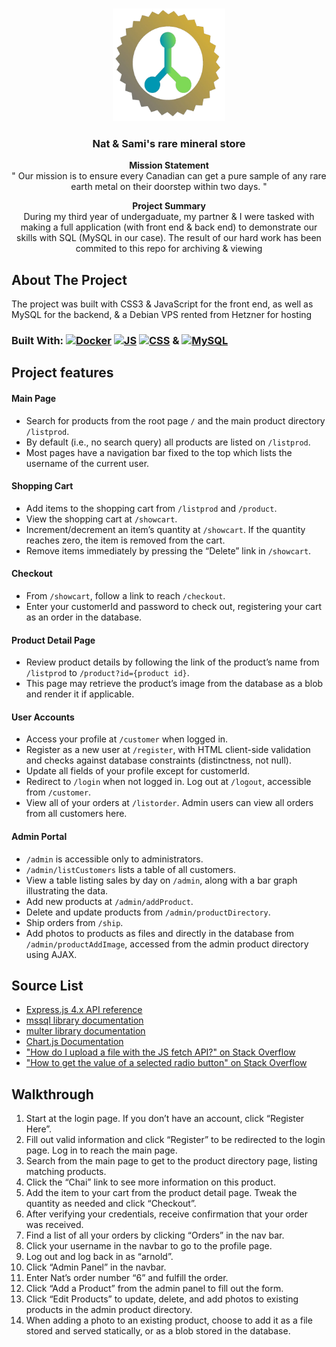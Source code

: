<a name="readme-top"></a>



<!-- PROJECT LOGO -->
<br />
<div align="center">
  <a href="https://github.com/almsam/data-analysis-project-revisited">
    <img src="public/img/minerals logo.png" alt="Logo" width="180" height="180">
  </a>

<h3 align="center">Nat & Sami's rare mineral store</h3>

<p align="center">
  <strong>Mission Statement</strong><br>
  " Our mission is to ensure every Canadian can get a pure sample of any rare earth metal on their doorstep within two days. "
</p>

<p align="center">
  <strong>Project Summary</strong><br>
  During my third year of undergaduate, my partner & I were tasked with making a full application (with front end & back end) to demonstrate our skills with SQL (MySQL in our case). The result of our hard work has been commited to this repo for archiving & viewing
</p>

</div>

<!-- ABOUT THE PROJECT -->
## About The Project

The project was built with CSS3 & JavaScript for the front end, as well as MySQL for the backend, & a Debian VPS rented from Hetzner for hosting

### Built With: [![Docker][Docker]][Docker-url] [![JS][JS]][JS-url] [![CSS][CSS]][CSS-url]  & [![MySQL][MySQL]][MySQL-url]

[JS]: https://img.shields.io/badge/JavaScript%20-%20%23F7DF1E?logo=javascript&logoColor=FFFFFF
[JS-url]: https://www.javascript.com
[CSS]: https://img.shields.io/badge/CSS-%20%231572B6?logo=css3&logoColor=FFFFFF
[CSS-url]: https://css3.com
[Docker]: https://img.shields.io/badge/Docker%20-%20%232496ED?logo=docker&logoColor=FFFFFF
[Docker-url]: https://www.docker.com
[MySQL]: https://img.shields.io/badge/MySQL%20-%20%23f79838?logo=mysql&logoColor=%23FFFFFF&logoSize=auto
[MySQL-url]: https://www.mysql.com


<!-- FEATURES -->
## Project features

#### Main Page
- Search for products from the root page `/` and the main product directory `/listprod`.
- By default (i.e., no search query) all products are listed on `/listprod`.
- Most pages have a navigation bar fixed to the top which lists the username of the current user.

#### Shopping Cart
- Add items to the shopping cart from `/listprod` and `/product`.
- View the shopping cart at `/showcart`.
- Increment/decrement an item’s quantity at `/showcart`. If the quantity reaches zero, the item is removed from the cart.
- Remove items immediately by pressing the “Delete” link in `/showcart`.

#### Checkout
- From `/showcart`, follow a link to reach `/checkout`.
- Enter your customerId and password to check out, registering your cart as an order in the database.

#### Product Detail Page
- Review product details by following the link of the product’s name from `/listprod` to `/product?id={product id}`.
- This page may retrieve the product’s image from the database as a blob and render it if applicable.

#### User Accounts
- Access your profile at `/customer` when logged in.
- Register as a new user at `/register`, with HTML client-side validation and checks against database constraints (distinctness, not null).
- Update all fields of your profile except for customerId.
- Redirect to `/login` when not logged in. Log out at `/logout`, accessible from `/customer`.
- View all of your orders at `/listorder`. Admin users can view all orders from all customers here.

#### Admin Portal
- `/admin` is accessible only to administrators.
- `/admin/listCustomers` lists a table of all customers.
- View a table listing sales by day on `/admin`, along with a bar graph illustrating the data.
- Add new products at `/admin/addProduct`.
- Delete and update products from `/admin/productDirectory`.
- Ship orders from `/ship`.
- Add photos to products as files and directly in the database from `/admin/productAddImage`, accessed from the admin product directory using AJAX.

<!-- SOURCE LIST -->
## Source List
- [Express.js 4.x API reference](https://expressjs.com/en/4x/api.html)
- [mssql library documentation](https://www.npmjs.com/package/mssql)
- [multer library documentation](https://www.npmjs.com/package/multer)
- [Chart.js Documentation](https://www.chartjs.org/docs/latest/)
- ["How do I upload a file with the JS fetch API?" on Stack Overflow](https://stackoverflow.com/questions/36067767/how-do-i-upload-a-file-with-the-js-fetch-api)
- ["How to get the value of a selected radio button" on Stack Overflow](https://stackoverflow.com/questions/15839169/how-to-get-the-value-of-a-selected-radio-button)

<!-- WALKTHROUGH -->
## Walkthrough
1. Start at the login page. If you don’t have an account, click “Register Here”.
2. Fill out valid information and click “Register” to be redirected to the login page. Log in to reach the main page.
3. Search from the main page to get to the product directory page, listing matching products.
4. Click the “Chai” link to see more information on this product.
5. Add the item to your cart from the product detail page. Tweak the quantity as needed and click “Checkout”.
6. After verifying your credentials, receive confirmation that your order was received.
7. Find a list of all your orders by clicking “Orders” in the nav bar.
8. Click your username in the navbar to go to the profile page.
9. Log out and log back in as “arnold”.
10. Click “Admin Panel” in the navbar.
11. Enter Nat’s order number “6” and fulfill the order.
12. Click “Add a Product” from the admin panel to fill out the form.
13. Click “Edit Products” to update, delete, and add photos to existing products in the admin product directory.
14. When adding a photo to an existing product, choose to add it as a file stored and served statically, or as a blob stored in the database.

